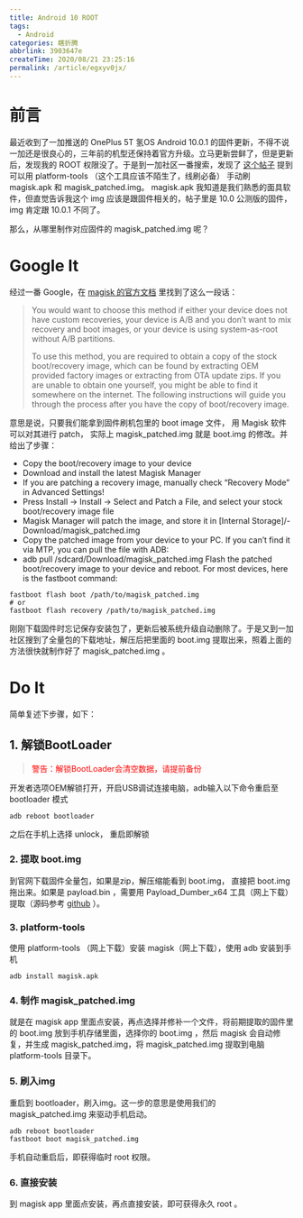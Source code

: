 ```yaml
---
title: Android 10 ROOT
tags:
  - Android
categories: 瞎折腾
abbrlink: 3903647e
createTime: 2020/08/21 23:25:16
permalink: /article/egxyv0jx/
---
```



# 前言

最近收到了一加推送的 OnePlus 5T 氢OS Android 10.0.1 的固件更新，不得不说一加还是很良心的，三年前的机型还保持着官方升级。立马更新尝鲜了，但是更新后，发现我的 ROOT 权限没了。于是到一加社区一番搜索，发现了 [这个帖子](https://www.oneplusbbs.com/forum.php?mod=viewthread&tid=5398217) 提到可以用 platform-tools （这个工具应该不陌生了，线刷必备） 手动刷 magisk.apk 和 magisk_patched.img。 magisk.apk 我知道是我们熟悉的面具软件，但直觉告诉我这个 img 应该是跟固件相关的，帖子里是 10.0 公测版的固件，img 肯定跟 10.0.1 不同了。

那么，从哪里制作对应固件的 magisk_patched.img 呢？

<!-- more -->

# Google It

经过一番 Google，在 [magisk 的官方文档](https://topjohnwu.github.io/Magisk/install.html) 里找到了这么一段话：

> You would want to choose this method if either your device does not have custom recoveries, your device is A/B and you don’t want to mix recovery and boot images, or your device is using system-as-root without A/B partitions.
>
> To use this method, you are required to obtain a copy of the stock boot/recovery image, which can be found by extracting OEM provided factory images or extracting from OTA update zips. If you are unable to obtain one yourself, you might be able to find it somewhere on the internet. The following instructions will guide you through the process after you have the copy of boot/recovery image.

意思是说，只要我们能拿到固件刷机包里的 boot image 文件， 用 Magisk 软件可以对其进行 patch， 实际上 magisk_patched.img 就是 boot.img 的修改。并给出了步骤：

- Copy the boot/recovery image to your device
- Download and install the latest Magisk Manager
- If you are patching a recovery image, manually check “Recovery Mode” in Advanced Settings!
- Press Install → Install → Select and Patch a File, and select your stock boot/recovery image file
- Magisk Manager will patch the image, and store it in [Internal Storage]/- Download/magisk_patched.img
- Copy the patched image from your device to your PC. If you can’t find it via MTP, you can pull the file with ADB:
- adb pull /sdcard/Download/magisk_patched.img
Flash the patched boot/recovery image to your device and reboot. For most devices, here is the fastboot command:
```
fastboot flash boot /path/to/magisk_patched.img
# or
fastboot flash recovery /path/to/magisk_patched.img
```

刚刚下载固件时忘记保存安装包了，更新后被系统升级自动删除了。于是又到一加社区搜到了全量包的下载地址，解压后把里面的 boot.img 提取出来，照着上面的方法很快就制作好了 magisk_patched.img 。


# Do It

简单复述下步骤，如下：

## 1. 解锁BootLoader

>  <font color='red'>警告：解锁BootLoader会清空数据，请提前备份 </font>

开发者选项OEM解锁打开，开启USB调试连接电脑，adb输入以下命令重启至 bootloader 模式

```
adb reboot bootloader
```

之后在手机上选择 unlock， 重启即解锁

### 2. 提取 boot.img

到官网下载固件全量包，如果是zip，解压缩能看到 boot.img， 直接把 boot.img 拖出来。如果是 payload.bin ，需要用 Payload_Dumber_x64 工具（网上下载）提取（源码参考 [github](https://gist.github.com/ius/42bd02a5df2226633a342ab7a9c60f15) ）。

### 3. platform-tools

使用 platform-tools （网上下载）安装 magisk（网上下载），使用 adb 安装到手机

```
adb install magisk.apk
```

### 4. 制作 magisk_patched.img

就是在 magisk app 里面点安装，再点选择并修补一个文件，将前期提取的固件里的 boot.img 放到手机存储里面，选择你的 boot.img ，然后 magisk 会自动修复，并生成 magisk_patched.img，将 magisk_patched.img 提取到电脑 platform-tools 目录下。

### 5. 刷入img

重启到 bootloader，刷入img。这一步的意思是使用我们的 magisk_patched.img 来驱动手机启动。

```
adb reboot bootloader
fastboot boot magisk_patched.img
```

手机自动重启后，即获得临时 root 权限。

### 6. 直接安装

到 magisk app 里面点安装，再点直接安装，即可获得永久 root 。
